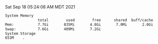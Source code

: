 Sat Sep 18 05:24:08 AM MDT 2021
```bash
System Memory
               total        used        free      shared  buff/cache   available
Mem:           7.7Gi       835Mi       4.8Gi       7.0Mi       2.0Gi       6.5Gi
Swap:          7.6Gi       409Mi       7.2Gi
System Storage
653M	.
```
```bash
